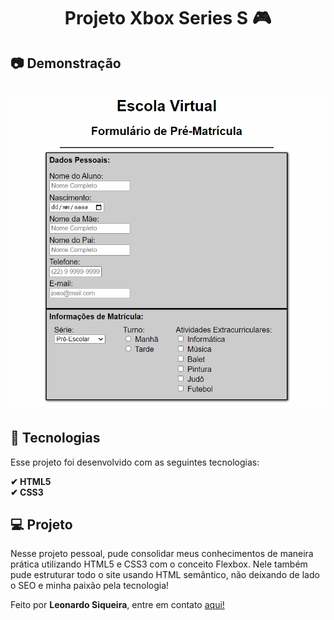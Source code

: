 <h1 align="center">Projeto Xbox Series S 🎮</h1>

<h2>📷 Demonstração</h2>
<h2 align="center">
  <img alt="Readme" title="Readme" src="https://github.com/Leonardo-Siqueira/Formulario-Simples/blob/main/Anima%C3%A7%C3%A3o.gif"/>
</h2>

<h2>🚀 Tecnologias</h2>

<p>Esse projeto foi desenvolvido com as seguintes tecnologias:</p>

<b>✔ HTML5</b>
<br>
<b>✔ CSS3</b>
<br>

<h2>💻 Projeto</h2>
<p>Nesse projeto pessoal, pude consolidar meus conhecimentos de maneira prática utilizando HTML5 e CSS3 com o conceito Flexbox. Nele também pude estruturar todo o site usando HTML semântico, não deixando de lado o SEO e minha paixão pela tecnologia!</p>

<p>Feito por <b>Leonardo Siqueira</b>, entre em contato <a href="https://www.linkedin.com/in/leonardo-siqueira-b63485228/">aqui!</a>
